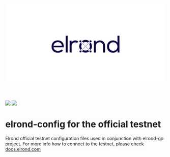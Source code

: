 <div style="text-align:center">
  <img
  src="https://raw.githubusercontent.com/ElrondNetwork/elrond-go/master/elrond_logo_01.svg"
  alt="Elrond Network">
</div>
<br>

<br>

[![](https://img.shields.io/badge/made%20by-Elrond%20Network-blue.svg?style=flat-square)](http://elrond.com/)
[![](https://img.shields.io/badge/project-Elrond%20Network%20Testnet-blue.svg?style=flat-square)](http://elrond.com/)

# elrond-config for the official testnet

Elrond official testnet configuration files used in conjunction with elrond-go project. 
For more info how to connect to the testnet, please check [docs.elrond.com](https://docs.elrond.com/start-a-validator-node/start-the-network)
